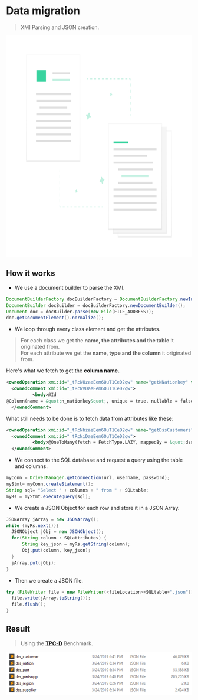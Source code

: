 # Data migration
> XMI Parsing and JSON creation.

<p align="center">
  <img src="../source/undraw_transfer_files_6tns.png" alt="UsageImage" width="700" height="600"/>
</p>

## How it works
- We use a document builder to parse the XMI.
```java
DocumentBuilderFactory docBuilderFactory = DocumentBuilderFactory.newInstance();
DocumentBuilder docBuilder = docBuilderFactory.newDocumentBuilder();
Document doc = docBuilder.parse(new File(FILE_ADDRESS));
doc.getDocumentElement().normalize();
```

- We loop through every class element and get the attributes.
> For each class we get the **name, the attributes and the table** it originated from.\
> For each attribute we get the **name, type and the column** it originated from.

Here's what we fetch to get the **column name.**
```xml
<ownedOperation xmi:id="_tRcNUzaeEem6OuT1CeD2qw" name="getNNationkey" visibility="public">
  <ownedComment xmi:id="_tRcNVDaeEem6OuT1CeD2qw">
          <body>@Id
@Column(name = &quot;n_nationkey&quot;, unique = true, nullable = false)</body>
  </ownedComment>
```
What still needs to be done is to fetch data from attributes like these:
```xml
<ownedOperation xmi:id="_tRcNhzaeEem6OuT1CeD2qw" name="getDssCustomers" visibility="public">
  <ownedComment xmi:id="_tRcNiDaeEem6OuT1CeD2qw">
          <body>@OneToMany(fetch = FetchType.LAZY, mappedBy = &quot;dssNation&quot;)</body>
  </ownedComment>
```

- We connect to the SQL database and request a query using the table and columns.
```java
myConn = DriverManager.getConnection(url, username, password);
myStmt= myConn.createStatement();
String sql= "Select " + columns + " from " + SQLtable;
myRs = myStmt.executeQuery(sql);
```

- We create a JSON Object for each row and store it in a JSON Array.
```java
JSONArray jArray = new JSONArray();
while (myRs.next()){
  JSONObject jObj = new JSONObject();
  for(String column : SQLattributes) {
      String key_json = myRs.getString(column);
      Obj.put(column, key_json);
  }
  jArray.put(jObj);
}
```

- Then we create a JSON file.
```java
try (FileWriter file = new FileWriter(<fileLocation>+SQLtable+".json")) {
  file.write(jArray.toString());
  file.flush();
}
```

## Result
> Using the [**TPC-D**](https://relational.fit.cvut.cz/dataset/TPCD) Benchmark.

<p align="center">
  <img src="../source/JSONS.png" alt="UsageImage"/>
</p>
